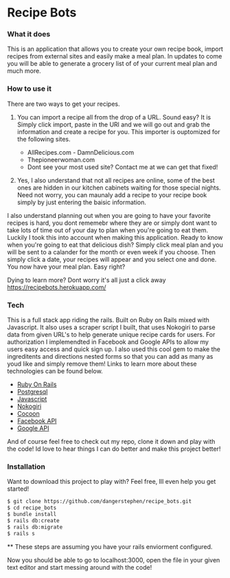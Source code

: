 # Recipe Bots


### What it does
This is an application that allows you to create  your own recipe book, import recipes from external sites and easily make a meal plan. In updates to come you will be able to generate a grocery list of of your current meal plan and much more.

### How to use it
There are two ways to get your recipes.
1) You can import a recipe all from the drop of a URL. Sound easy? It is Simply click import, paste in the URl and we will go out and grab the information and create a recipe for you. This importer is ouptomized for the following sites.
      - AllRecipes.com
       - DamnDelicious.com
     - Thepioneerwoman.com
    - Dont see your most used site? Contact me at we can get that fixed!


2) Yes, I also understand that not all recipes are online, some of the best ones are hidden in our kitchen cabinets waiting for those special nights. Need not worry, you can maunaly add a recipe to your recipe book simply by just entering the baisic information.


I also understand planning out when you are going to have your favorite recipes is hard, you dont rememebr where they are or simply dont want to take lots of time out of your day to plan when you're going to eat them. Luckily I took this into account when making this application. Ready to know when you're going to eat that delicious dish? Simply click meal plan and you will be sent to a calander for the month or even week if you choose. Then simply click a date, your recipes will appear and you select one and done. You now have your meal plan. Easy right?

Dying to learn more? Dont worry it's all just a click away
https://recipebots.herokuapp.com/


### Tech

This is a full stack app riding the rails. Built on Ruby on Rails mixed with Javascript. It also uses a scraper script I built, that uses Nokogiri to parse data from given URL's to help generate unique recipe cards for users. For authorization I implemendted in Facebook and Google APIs to allow my users easy access and quick sign up. I also used this cool gem to make the ingreditents and directions nested forms so that you can add as many as youd like and simply remove them! Links to learn more about these technologies can be found below.

* [Ruby On Rails]
* [Postgresql]
* [Javascript]
* [Nokogiri]
* [Cocoon]
* [Facebook API]
* [Google API]

And of course feel free to check out my repo, clone it down and play with the code! Id love to hear things I can do better and make this project better!


### Installation

Want to download this project to play with? Feel free, Ill even help you get started!


```sh
$ git clone https://github.com/dangerstephen/recipe_bots.git
$ cd recipe_bots
$ bundle install
$ rails db:create
$ rails db:migrate
$ rails s
```
** These steps are assuming you have your rails enviorment configured.

Now you should be able to go to localhost:3000, open the file in your given text editor and start messing around with the code!


   [Ruby On Rails]: <http://rubyonrails.org/>
   [Postgresql]: <https://www.postgresql.org/>
   [Javascript]: <https://developer.mozilla.org/en-US/docs/Web/JavaScript>
   [Nokogiri]: <http://www.nokogiri.org/>
   [Cocoon]: <https://github.com/nathanvda/cocoon>
   [Facebook API]: <https://developers.facebook.com/>
   [Google API]: <https://developers.google.com/identity/>
